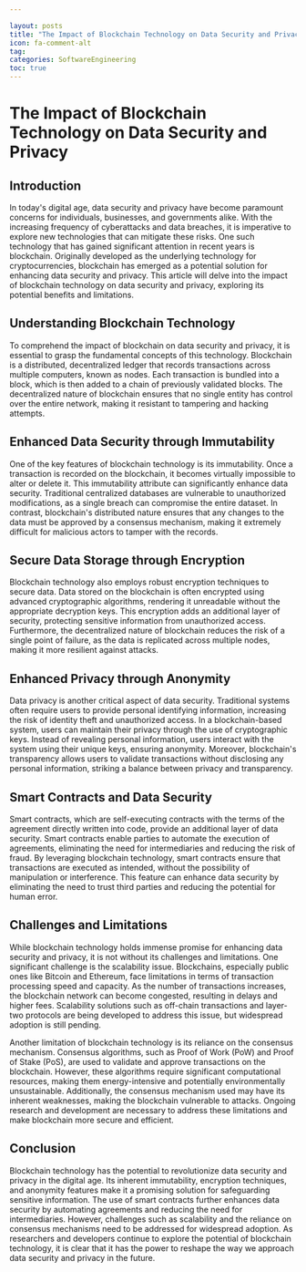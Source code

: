 ```yaml
---

layout: posts
title: "The Impact of Blockchain Technology on Data Security and Privacy"
icon: fa-comment-alt
tag:      
categories: SoftwareEngineering
toc: true
---
```




# The Impact of Blockchain Technology on Data Security and Privacy

## Introduction

In today's digital age, data security and privacy have become paramount concerns for individuals, businesses, and governments alike. With the increasing frequency of cyberattacks and data breaches, it is imperative to explore new technologies that can mitigate these risks. One such technology that has gained significant attention in recent years is blockchain. Originally developed as the underlying technology for cryptocurrencies, blockchain has emerged as a potential solution for enhancing data security and privacy. This article will delve into the impact of blockchain technology on data security and privacy, exploring its potential benefits and limitations.

## Understanding Blockchain Technology

To comprehend the impact of blockchain on data security and privacy, it is essential to grasp the fundamental concepts of this technology. Blockchain is a distributed, decentralized ledger that records transactions across multiple computers, known as nodes. Each transaction is bundled into a block, which is then added to a chain of previously validated blocks. The decentralized nature of blockchain ensures that no single entity has control over the entire network, making it resistant to tampering and hacking attempts.

## Enhanced Data Security through Immutability

One of the key features of blockchain technology is its immutability. Once a transaction is recorded on the blockchain, it becomes virtually impossible to alter or delete it. This immutability attribute can significantly enhance data security. Traditional centralized databases are vulnerable to unauthorized modifications, as a single breach can compromise the entire dataset. In contrast, blockchain's distributed nature ensures that any changes to the data must be approved by a consensus mechanism, making it extremely difficult for malicious actors to tamper with the records.

## Secure Data Storage through Encryption

Blockchain technology also employs robust encryption techniques to secure data. Data stored on the blockchain is often encrypted using advanced cryptographic algorithms, rendering it unreadable without the appropriate decryption keys. This encryption adds an additional layer of security, protecting sensitive information from unauthorized access. Furthermore, the decentralized nature of blockchain reduces the risk of a single point of failure, as the data is replicated across multiple nodes, making it more resilient against attacks.

## Enhanced Privacy through Anonymity

Data privacy is another critical aspect of data security. Traditional systems often require users to provide personal identifying information, increasing the risk of identity theft and unauthorized access. In a blockchain-based system, users can maintain their privacy through the use of cryptographic keys. Instead of revealing personal information, users interact with the system using their unique keys, ensuring anonymity. Moreover, blockchain's transparency allows users to validate transactions without disclosing any personal information, striking a balance between privacy and transparency.

## Smart Contracts and Data Security

Smart contracts, which are self-executing contracts with the terms of the agreement directly written into code, provide an additional layer of data security. Smart contracts enable parties to automate the execution of agreements, eliminating the need for intermediaries and reducing the risk of fraud. By leveraging blockchain technology, smart contracts ensure that transactions are executed as intended, without the possibility of manipulation or interference. This feature can enhance data security by eliminating the need to trust third parties and reducing the potential for human error.

## Challenges and Limitations

While blockchain technology holds immense promise for enhancing data security and privacy, it is not without its challenges and limitations. One significant challenge is the scalability issue. Blockchains, especially public ones like Bitcoin and Ethereum, face limitations in terms of transaction processing speed and capacity. As the number of transactions increases, the blockchain network can become congested, resulting in delays and higher fees. Scalability solutions such as off-chain transactions and layer-two protocols are being developed to address this issue, but widespread adoption is still pending.

Another limitation of blockchain technology is its reliance on the consensus mechanism. Consensus algorithms, such as Proof of Work (PoW) and Proof of Stake (PoS), are used to validate and approve transactions on the blockchain. However, these algorithms require significant computational resources, making them energy-intensive and potentially environmentally unsustainable. Additionally, the consensus mechanism used may have its inherent weaknesses, making the blockchain vulnerable to attacks. Ongoing research and development are necessary to address these limitations and make blockchain more secure and efficient.

## Conclusion

Blockchain technology has the potential to revolutionize data security and privacy in the digital age. Its inherent immutability, encryption techniques, and anonymity features make it a promising solution for safeguarding sensitive information. The use of smart contracts further enhances data security by automating agreements and reducing the need for intermediaries. However, challenges such as scalability and the reliance on consensus mechanisms need to be addressed for widespread adoption. As researchers and developers continue to explore the potential of blockchain technology, it is clear that it has the power to reshape the way we approach data security and privacy in the future.